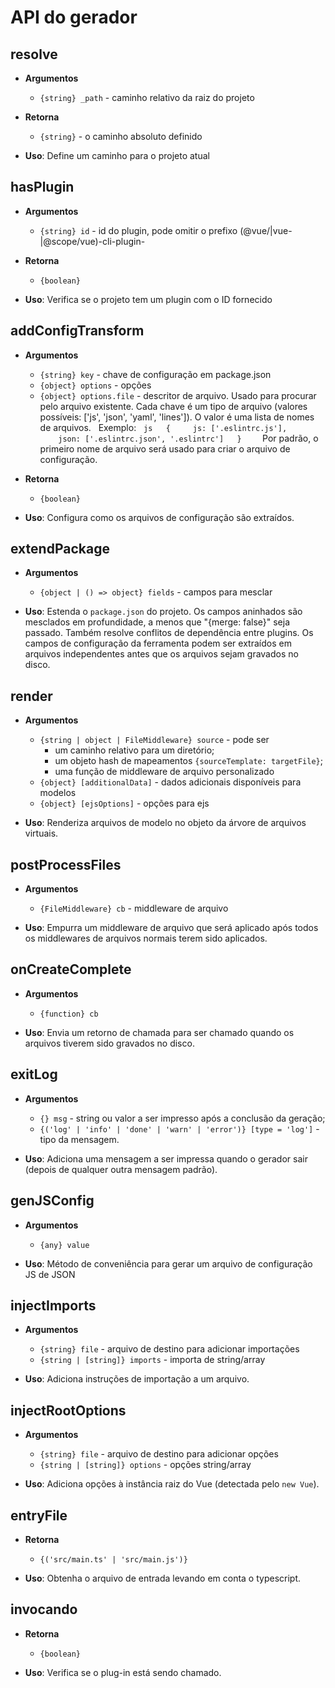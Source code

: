 # API do gerador

## resolve

- **Argumentos**
  - `{string} _path` - caminho relativo da raiz do projeto

- **Retorna**
  - `{string}` - o caminho absoluto definido

- **Uso**:
Define um caminho para o projeto atual

## hasPlugin

- **Argumentos**
  - `{string} id` - id do plugin, pode omitir o prefixo (@vue/|vue-|@scope/vue)-cli-plugin-

- **Retorna**
  - `{boolean}`

- **Uso**:
Verifica se o projeto tem um plugin com o ID fornecido

## addConfigTransform

- **Argumentos**
  - `{string} key` - chave de configuração em package.json
  - `{object} options` - opções
  - `{object} options.file` - descritor de arquivo. Usado para procurar pelo arquivo existente. Cada chave é um tipo de arquivo (valores possíveis: ['js', 'json', 'yaml', 'lines']). O valor é uma lista de nomes de arquivos.
  Exemplo:
  ```js
  {
    js: ['.eslintrc.js'],
    json: ['.eslintrc.json', '.eslintrc']
  }
  ```
  Por padrão, o primeiro nome de arquivo será usado para criar o arquivo de configuração.

- **Retorna**
  - `{boolean}`

- **Uso**:
Configura como os arquivos de configuração são extraídos.

## extendPackage

- **Argumentos**
  - `{object | () => object} fields` - campos para mesclar

- **Uso**:
Estenda o `package.json` do projeto. Os campos aninhados são mesclados em profundidade, a menos que "{merge: false}" seja passado. Também resolve conflitos de dependência entre plugins. Os campos de configuração da ferramenta podem ser extraídos em arquivos independentes antes que os arquivos sejam gravados no disco.

## render

- **Argumentos**
  - `{string | object | FileMiddleware} source` - pode ser
    - um caminho relativo para um diretório;
    - um objeto hash de mapeamentos `{sourceTemplate: targetFile}`;
    - uma função de middleware de arquivo personalizado
  - `{object} [additionalData]` - dados adicionais disponíveis para modelos
  - `{object} [ejsOptions]` - opções para ejs

- **Uso**:
Renderiza arquivos de modelo no objeto da árvore de arquivos virtuais.

## postProcessFiles

- **Argumentos**
  - `{FileMiddleware} cb` - middleware de arquivo

- **Uso**:
Empurra um middleware de arquivo que será aplicado após todos os middlewares de arquivos normais terem sido aplicados.

## onCreateComplete

- **Argumentos**
  - `{function} cb`

- **Uso**:
Envia um retorno de chamada para ser chamado quando os arquivos tiverem sido gravados no disco.

## exitLog

- **Argumentos**
  - `{} msg` - string ou valor a ser impresso após a conclusão da geração;
  - `{('log' | 'info' | 'done' | 'warn' | 'error')} [type = 'log']` - tipo da mensagem.

- **Uso**:
Adiciona uma mensagem a ser impressa quando o gerador sair (depois de qualquer outra mensagem padrão).

## genJSConfig

- **Argumentos**
  - `{any} value`

- **Uso**:
Método de conveniência para gerar um arquivo de configuração JS de JSON

## injectImports

- **Argumentos**
  - `{string} file` - arquivo de destino para adicionar importações
  - `{string | [string]} imports` - importa de string/array

- **Uso**:
Adiciona instruções de importação a um arquivo.

## injectRootOptions

- **Argumentos**
  - `{string} file` - arquivo de destino para adicionar opções
  - `{string | [string]} options` - opções string/array

- **Uso**:
Adiciona opções à instância raiz do Vue (detectada pelo `new Vue`).

## entryFile

- **Retorna**
  - `{('src/main.ts' | 'src/main.js')}`

- **Uso**:
Obtenha o arquivo de entrada levando em conta o typescript.

## invocando

- **Retorna**
  - `{boolean}`

- **Uso**:
Verifica se o plug-in está sendo chamado.